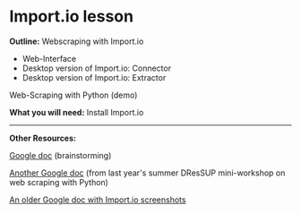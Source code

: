 # Import.io lesson

**Outline:**
Webscraping with Import.io

* Web-Interface
* Desktop version of Import.io: Connector
* Desktop version of Import.io: Extractor

Web-Scraping with Python (demo)

**What you will need:**
Install Import.io

----------
**Other Resources:**

[Google doc][1] (brainstorming)

[Another Google doc][2] (from last  year's summer DResSUP mini-workshop on web scraping with Python)

[An older Google doc with Import.io screenshots][3]

  [1]: https://docs.google.com/document/d/1lwRgtBcBrTjbOzUNpeQYKMOA6DwM8uUlfsDhDoVMwbE/edit?usp=sharing
  [2]: https://docs.google.com/document/d/1evvpLe5gky0hhx53PRsi8KDs11PmQDghgzttFAXrWZg/edit?usp=sharing
  [3]: https://docs.google.com/document/d/1j4T6fHxZMX1aRWsV4J15DU-A_gPqDHq9vCRvI4KnCA4/edit
